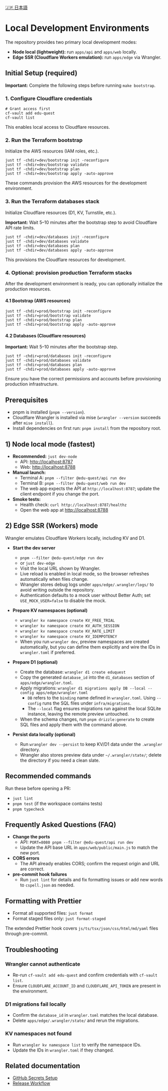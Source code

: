 [🇯🇵 日本語](/docs/local-dev.ja.md)

# Local Development Environments

The repository provides two primary local development modes:

- **Node local (lightweight):** run `apps/api` and `apps/web` locally.
- **Edge SSR (Cloudflare Workers emulation):** run `apps/edge` via Wrangler.

## Initial Setup (required)

**Important:** Complete the following steps before running `make bootstrap`.

### 1. Configure Cloudflare credentials

```shell
# Grant access first
cf-vault add edu-quest
cf-vault list
```

This enables local access to Cloudflare resources.

### 2. Run the Terraform bootstrap

Initialize the AWS resources (IAM roles, etc.).

```shell
just tf -chdir=dev/bootstrap init -reconfigure
just tf -chdir=dev/bootstrap validate
just tf -chdir=dev/bootstrap plan
just tf -chdir=dev/bootstrap apply -auto-approve
```

These commands provision the AWS resources for the development environment.

### 3. Run the Terraform databases stack

Initialize Cloudflare resources (D1, KV, Turnstile, etc.).

**Important:** Wait 5–10 minutes after the bootstrap step to avoid Cloudflare API rate limits.

```shell
just tf -chdir=dev/databases init -reconfigure
just tf -chdir=dev/databases validate
just tf -chdir=dev/databases plan
just tf -chdir=dev/databases apply -auto-approve
```

This provisions the Cloudflare resources for development.

### 4. Optional: provision production Terraform stacks

After the development environment is ready, you can optionally initialize the production resources.

#### 4.1 Bootstrap (AWS resources)

```shell
just tf -chdir=prod/bootstrap init -reconfigure
just tf -chdir=prod/bootstrap validate
just tf -chdir=prod/bootstrap plan
just tf -chdir=prod/bootstrap apply -auto-approve
```

#### 4.2 Databases (Cloudflare resources)

**Important:** Wait 5–10 minutes after the bootstrap step.

```shell
just tf -chdir=prod/databases init -reconfigure
just tf -chdir=prod/databases validate
just tf -chdir=prod/databases plan
just tf -chdir=prod/databases apply -auto-approve
```

Ensure you have the correct permissions and accounts before provisioning production infrastructure.

## Prerequisites

- pnpm is installed (`pnpm --version`).
- Cloudflare Wrangler is installed via mise (`wrangler --version` succeeds after `mise install`).
- Install dependencies on first run: `pnpm install` from the repository root.

## 1) Node local mode (fastest)

- **Recommended:** `just dev-node`
  - API: <http://localhost:8787>
  - Web: <http://localhost:8788>
- **Manual launch:**
  - Terminal A: `pnpm --filter @edu-quest/api run dev`
  - Terminal B: `pnpm --filter @edu-quest/web run dev`
  - The web app expects the API at `http://localhost:8787`; update the client endpoint if you change the port.
- **Smoke tests:**
  - Health check: `curl http://localhost:8787/healthz`
  - Open the web app at <http://localhost:8788>

## 2) Edge SSR (Workers) mode

Wrangler emulates Cloudflare Workers locally, including KV and D1.

- **Start the dev server**

  - `pnpm --filter @edu-quest/edge run dev`
  - or `just dev-edge`
  - Visit the local URL shown by Wrangler.
  - Live reload is enabled in local mode, so the browser refreshes automatically when files change.
  - Wrangler stores debug logs under `apps/edge/.wrangler/logs/` to avoid writing outside the repository.
  - Authentication defaults to a mock user without Better Auth; set `USE_MOCK_USER=false` to disable the mock.

- **Prepare KV namespaces (optional)**

  - `wrangler kv namespace create KV_FREE_TRIAL`
  - `wrangler kv namespace create KV_AUTH_SESSION`
  - `wrangler kv namespace create KV_RATE_LIMIT`
  - `wrangler kv namespace create KV_IDEMPOTENCY`
  - When you run `wrangler dev`, preview namespaces are created automatically, but you can define them explicitly and wire the IDs in `wrangler.toml` if preferred.

- **Prepare D1 (optional)**

  - Create the database: `wrangler d1 create eduquest`
  - Copy the generated `database_id` into the `d1_databases` section of `apps/edge/wrangler.toml`.
  - Apply migrations: `wrangler d1 migrations apply DB --local --config apps/edge/wrangler.toml`
    - `DB` refers to the `binding` name defined in `wrangler.toml`. Using `--config` runs the SQL files under `infra/migrations`.
    - The `--local` flag ensures migrations run against the local SQLite instance, leaving the remote preview untouched.
  - When the schema changes, run `pnpm drizzle:generate` to create SQL files and apply them with the command above.

- **Persist data locally (optional)**
  - Run `wrangler dev --persist` to keep KV/D1 data under the `.wrangler` directory.
  - Wrangler also stores preview data under `~/.wrangler/state/`; delete the directory if you need a clean slate.

## Recommended commands

Run these before opening a PR:

- `just lint`
- `pnpm test` (if the workspace contains tests)
- `pnpm typecheck`

## Frequently Asked Questions (FAQ)

- **Change the ports**
  - API: `PORT=8080 pnpm --filter @edu-quest/api run dev`
  - Update the API base URL in `apps/web/public/main.js` to match the new port.
- **CORS errors**
  - The API already enables CORS; confirm the request origin and URL are correct.
- **pre-commit hook failures**
  - Run `just lint` for details and fix formatting issues or add new words to `cspell.json` as needed.

## Formatting with Prettier

- Format all supported files: `just format`
- Format staged files only: `just format-staged`

The extended Prettier hook covers `js/ts/tsx/json/css/html/md/yaml` files through pre-commit.

## Troubleshooting

### Wrangler cannot authenticate

- Re-run `cf-vault add edu-quest` and confirm credentials with `cf-vault list`.
- Ensure `CLOUDFLARE_ACCOUNT_ID` and `CLOUDFLARE_API_TOKEN` are present in the environment.

### D1 migrations fail locally

- Confirm the `database_id` in `wrangler.toml` matches the local database.
- Delete `apps/edge/.wrangler/state/` and rerun the migrations.

### KV namespaces not found

- Run `wrangler kv namespace list` to verify the namespace IDs.
- Update the IDs in `wrangler.toml` if they changed.

## Related documentation

- [GitHub Secrets Setup](./github-secrets-setup.md)
- [Release Workflow](./release-workflow.md)
